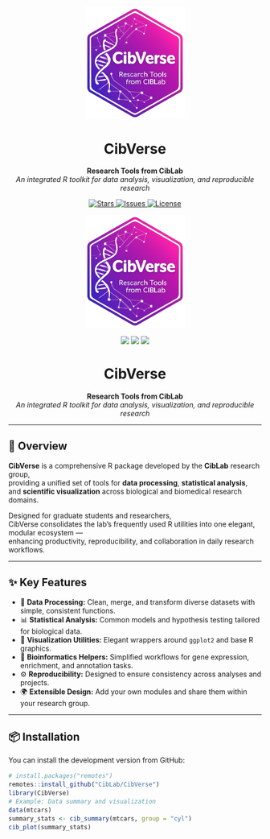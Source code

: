 
<p align="center">
  <img src="man/figures/CibVerse_logo.png" alt="CibVerse Logo" width="200"/>
</p>

<h1 align="center">CibVerse</h1>
<p align="center">
  <b>Research Tools from CibLab</b><br>
  <em>An integrated R toolkit for data analysis, visualization, and reproducible research</em>
</p>

<p align="center">
  <!-- ⭐ Stars -->
  <a href="https://github.com/CibLab/CibVerse/stargazers">
    <img src="https://img.shields.io/github/stars/CibLab/CibVerse?style=flat-square&color=gold" alt="Stars"/>
  </a>
  <!-- 🐞 Issues -->
  <a href="https://github.com/CibLab/CibVerse/issues">
    <img src="https://img.shields.io/github/issues/CibLab/CibVerse?style=flat-square&color=6f42c1" alt="Issues"/>
  </a>
  <!-- 📜 License -->
  <a href="LICENSE">
    <img src="https://img.shields.io/badge/license-MIT-brightgreen.svg?style=flat-square" alt="License"/>
  </a>
</p>


<p align="center">
  <img src="man/figures/CibVerse_logo.png" alt="CibVerse Logo" width="200"/>
  <p align="center">
  <a href="https://github.com/CibLab/CibVerse"><img src="https://img.shields.io/github/stars/CibLab/CibVerse?style=flat-square&color=brightgreen" /></a>
  <a href="https://github.com/CibLab/CibVerse/issues"><img src="https://img.shields.io/github/issues/CibLab/CibVerse?style=flat-square&color=blue" /></a>
  <a href="LICENSE"><img src="https://img.shields.io/badge/license-MIT-lightgrey.svg?style=flat-square" /></a>
</p>
</p>

<h1 align="center">CibVerse</h1>
<p align="center">
  <b>Research Tools from CibLab</b><br>
  <em>An integrated R toolkit for data analysis, visualization, and reproducible research</em>
</p>

---

## 🧬 Overview

**CibVerse** is a comprehensive R package developed by the **CibLab** research group,  
providing a unified set of tools for **data processing**, **statistical analysis**,  
and **scientific visualization** across biological and biomedical research domains.

Designed for graduate students and researchers,  
CibVerse consolidates the lab’s frequently used R utilities into one elegant, modular ecosystem —  
enhancing productivity, reproducibility, and collaboration in daily research workflows.

---

## ✨ Key Features

- 🧠 **Data Processing:** Clean, merge, and transform diverse datasets with simple, consistent functions.  
- 📊 **Statistical Analysis:** Common models and hypothesis testing tailored for biological data.  
- 🎨 **Visualization Utilities:** Elegant wrappers around `ggplot2` and base R graphics.  
- 🔬 **Bioinformatics Helpers:** Simplified workflows for gene expression, enrichment, and annotation tasks.  
- ⚙️ **Reproducibility:** Designed to ensure consistency across analyses and projects.  
- 🌍 **Extensible Design:** Add your own modules and share them within your research group.

---

## 📦 Installation

You can install the development version from GitHub:

```r
# install.packages("remotes")
remotes::install_github("CibLab/CibVerse")
library(CibVerse)
# Example: Data summary and visualization
data(mtcars)
summary_stats <- cib_summary(mtcars, group = "cyl")
cib_plot(summary_stats)
```
